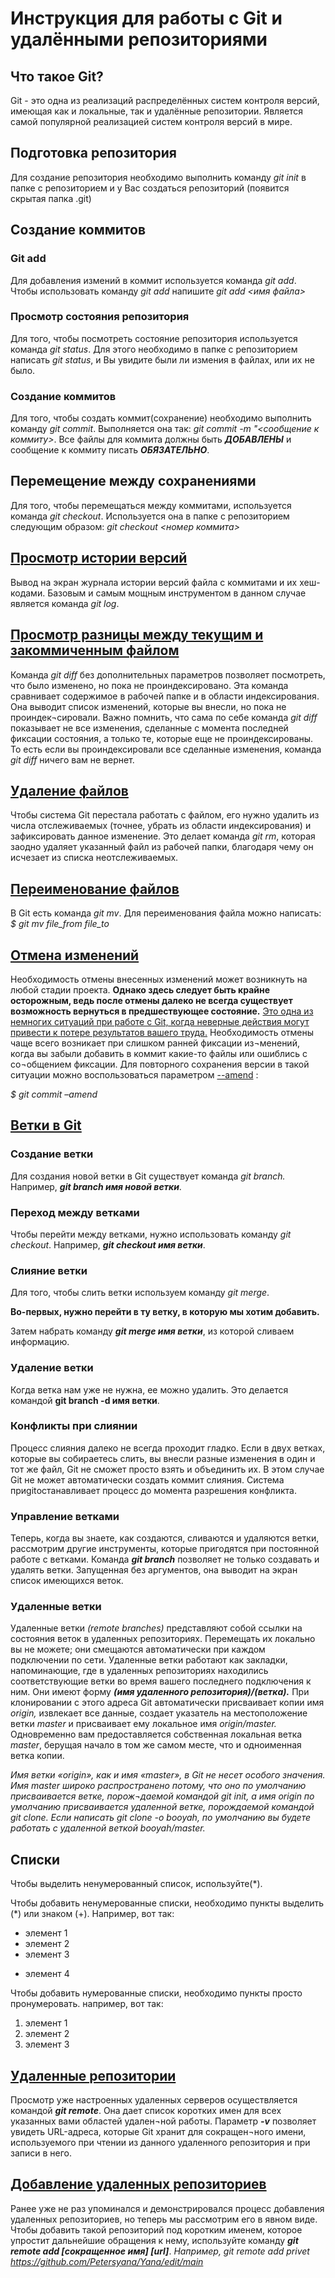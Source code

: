 # Инструкция для работы с Git и удалёнными репозиториями

## Что такое Git?
Git - это одна из реализаций распределённых систем контроля версий, имеющая как и локальные, так и удалённые репозитории. Является самой популярной реализацией систем контроля версий в мире.

## Подготовка репозитория
Для создание репозитория необходимо выполнить команду *git init* в папке с репозиторием и у Вас создаться репозиторий (появится скрытая папка .git)

## Создание коммитов

### Git add
Для добавления измений в коммит используется команда *git add*. Чтобы использовать команду *git add* напишите *git add <имя файла>*

### Просмотр состояния репозитория
Для того, чтобы посмотреть состояние репозитория используется команда *git status*. Для этого необходимо в папке с репозиторием написать *git status*, и Вы увидите были ли измения в файлах, или их не было.

### Создание коммитов
Для того, чтобы создать коммит(сохранение) необходимо выполнить команду *git commit*. Выполняется она так: *git commit -m "<сообщение к коммиту>*. Все файлы для коммита должны быть ***ДОБАВЛЕНЫ*** и сообщение к коммиту писать ***ОБЯЗАТЕЛЬНО***.

## Перемещение между сохранениями
Для того, чтобы перемещаться между коммитами, используется команда *git checkout*. Используется она в папке с репозиторием следующим образом: *git checkout <номер коммита>*

## <u>Просмотр истории версий</u>

Вывод на экран журнала истории версий файла с коммитами и их хеш-кодами.  Базовым и самым мощным инструментом в данном случае является команда *git log*.

## <u>Просмотр разницы между текущим и закоммиченным файлом </u>

Команда *git diff* без дополнительных параметров позволяет посмотреть, что было изменено, но пока не проиндексировано.
Эта команда сравнивает содержимое в рабочей папке и в области индексирования. Она выводит список изменений, которые вы внесли, но пока не проиндек¬сировали.
Важно помнить, что сама по себе команда *git diff* показывает не все изменения, сделанные с момента последней фиксации состояния, а только те, которые еще не проиндексированы. То есть если вы проиндексировали все сделанные изменения, команда *git diff* ничего вам не вернет.

## <u> Удаление файлов </u>

Чтобы система Git перестала работать с файлом, его нужно удалить из числа отслеживаемых (точнее, убрать из области индексирования) и зафиксировать данное изменение. Это делает команда *git rm*, которая заодно удаляет указанный файл из рабочей папки, благодаря чему он исчезает из списка неотслеживаемых.

## <u> Переименование файлов </u>

В Git есть команда *git mv*. Для переименования файла можно написать:
*$ git mv file_from file_to*

## <u> Отмена изменений </u>

Необходимость отмены внесенных изменений может возникнуть на любой стадии проекта. **Однако здесь следует быть крайне осторожным, ведь после отмены далеко не всегда существует возможность вернуться в предшествующее состояние.** <u>Это одна из немногих ситуаций при работе с Git, когда неверные действия могут привести к потере результатов вашего труда.</u>
Необходимость отмены чаще всего возникает при слишком ранней фиксации из¬менений, когда вы забыли добавить в коммит какие-то файлы или ошиблись с со¬общением фиксации. Для повторного сохранения версии в такой ситуации можно воспользоваться параметром <u> --amend</u> :

*$ git commit –amend*

## <u> Ветки в Git </u>

### Создание ветки

Для создания новой ветки в Git существует команда *git branch.* Например, *__git branch имя новой ветки__*.


### Переход между ветками

Чтобы перейти между ветками, нужно использовать команду *git checkout*. Например, *__git checkout имя ветки__*.


### Слияние ветки

Для того, чтобы слить ветки используем команду *git merge*. 

**Во-первых, нужно перейти в ту ветку, в которую мы хотим добавить.**

Затем набрать команду *__git merge имя ветки__*, из которой сливаем информацию.  


### Удаление ветки

Когда ветка нам уже не нужна, ее можно удалить. Это делается командой **git branch -d имя ветки**.


### Конфликты при слиянии

Процесс слияния далеко не всегда проходит гладко. Если в двух ветках, которые вы собираетесь слить, вы внесли разные изменения в один и тот же файл, Git не сможет просто взять и объединить их.
В этом случае Git не может автоматически создать коммит слияния. Система приgitостанавливает процесс до момента разрешения конфликта.


### Управление ветками

Теперь, когда вы знаете, как создаются, сливаются и удаляются ветки, рассмотрим другие инструменты, которые пригодятся при постоянной работе с ветками.
Команда  *__git branch__*  позволяет не только создавать и удалять ветки. Запущенная без аргументов, она выводит на экран список имеющихся веток.


### Удаленные ветки

Удаленные ветки *(remote branches)* представляют собой ссылки на состояния веток в удаленных репозиториях. Перемещать их локально вы не можете; они смещаются автоматически при каждом подключении по сети. Удаленные ветки работают как закладки, напоминающие, где в удаленных репозиториях находились соответствующие ветки во время вашего последнего подключения к ним.
Они имеют форму *__(имя удаленного репозитория)/(ветка).__*
При клонировании с этого адреса Git автоматически присваивает копии имя *origin,* извлекает все данные, создает указатель на местоположение ветки *master* и присваивает ему локальное имя *origin/master.* Одновременно вам предоставляется собственная локальная ветка *master*, берущая начало в том же самом месте, что и одноименная ветка копии.

*Имя ветки «origin», как и имя «master», в Git не несет особого значения. Имя master широко распространено потому, что оно по умолчанию присваивается ветке, порож¬даемой командой git init, а имя origin по умолчанию присваивается удаленной ветке, порождаемой командой git clone. Если написать git clone -o booyah, по умолчанию вы будете работать с удаленной веткой booyah/master.*


## Списки

Чтобы выделить ненумерованный список, используйте(*).

Чтобы добавить ненумерованные списки, необходимо пункты выделить (*) или знаком (+). Например, вот так:

* элемент 1
* элемент 2
* элемент 3
+ элемент 4

Чтобы добавить нумерованные списки, необходимо пункты просто пронумеровать. например, вот так:

1. элемент 1
2. элемент 2
3. элемент 3


## <u> Удаленные репозитории </u>

Просмотр уже настроенных удаленных серверов осуществляется командой *__git remote__*. Она дает список коротких имен для всех указанных вами областей удален¬ной работы.
Параметр *__-v__* позволяет увидеть URL-адреса, которые Git хранит для сокращен¬ного имени, используемого при чтении из данного удаленного репозитория и при записи в него.


## <u> Добавление удаленных репозиториев </u>

Ранее уже не раз упоминался и демонстрировался процесс добавления удаленных репозиториев, но теперь мы рассмотрим его в явном виде. Чтобы добавить такой репозиторий под коротким именем, которое упростит дальнейшие обращения к нему, используйте команду *__git remote add [сокращенное имя] [url]__*. *Например, git remote add privet https://github.com/Petersyana/Yana/edit/main*

